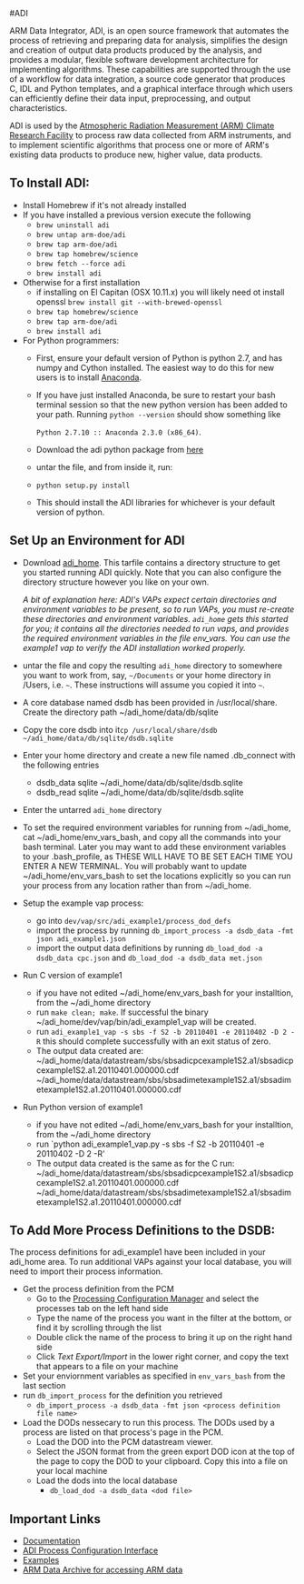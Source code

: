 #ADI

ARM Data Integrator, ADI, is an open source framework that automates the process of retrieving and preparing data for analysis, simplifies the design and creation of output data products produced by the analysis, and provides a modular, flexible software development architecture for implementing algorithms.  These capabilities are supported through the use of a workflow for data integration, a source code generator that produces C, IDL and Python templates, and a graphical interface through which users can efficiently define their data input, preprocessing, and output characteristics.  

ADI is used by the [Atmospheric Radiation Measurement (ARM) Climate Research Facility](http://www.arm.gov) to process raw data collected from ARM instruments, and to implement scientific algorithms that process one or more of ARM's existing data products to produce new, higher value, data products.

## To Install ADI:

- Install Homebrew if it's not already installed
- If you have installed a previous version execute the following
  - `brew uninstall adi`
  - `brew untap arm-doe/adi`
  - `brew tap arm-doe/adi`
  -  `brew tap homebrew/science`
  - `brew fetch --force adi`
  - `brew install adi`
- Otherwise for a first installation
  -  if installing on El Capitan (OSX 10.11.x) you will likely need ot install openssl `brew install git --with-brewed-openssl`
  -  `brew tap homebrew/science`
  - `brew tap arm-doe/adi`
  - `brew install adi`
- For Python programmers:
  - First, ensure your default version of Python is python 2.7, and has numpy and Cython installed. The easiest way to do this for new users is to install [Anaconda](http://continuum.io/downloads).
  - If you have just installed Anaconda, be sure to restart your bash terminal session so that the new python version has been added to your path. Running `python --version` should show something like 
  
    `Python 2.7.10 :: Anaconda 2.3.0 (x86_64)`.
  - Download the adi python package from [here](https://engineering.arm.gov/~gaustad/adi-python-1.1.tar.gz)
  - untar the file, and from inside it, run:
  - `python setup.py install`
  - This should install the ADI libraries for whichever is your default version of python.

## Set Up an Environment for ADI

- Download [adi_home](https://engineering.arm.gov/~gaustad/adi_home.tar.gz). This tarfile contains a directory structure to get you started running ADI quickly. Note that you can also configure the directory structure however you like on your own. 
  
  *A bit of explanation here: ADI's VAPs expect certain directories and environment variables to be present, so to run VAPs, you
  must re-create these directories and environment variables. `adi_home` gets this started for you; it contains all the
  directories needed to run vaps, and provides the required environment variables in the file env_vars. You can use the example1
  vap to verify the ADI installation worked properly.*

- untar the file and copy the resulting `adi_home` directory to somewhere you want to work from, say, `~/Documents` or your home directory in /Users, i.e. `~`.  These instructions will assume you copied it into `~`.
- A core database named dsdb has been provided in /usr/local/share.  Create the directory path ~/adi_home/data/db/sqlite
- Copy the core dsdb into it`cp /usr/local/share/dsdb   ~/adi_home/data/db/sqlite/dsdb.sqlite`
- Enter your home directory and create a new file named .db_connect with the following entries
  - dsdb_data    sqlite    ~/adi_home/data/db/sqlite/dsdb.sqlite
  - dsdb_read    sqlite    ~/adi_home/data/db/sqlite/dsdb.sqlite
- Enter the untarred `adi_home` directory
- To set the required environment variables for running from ~/adi_home, cat ~/adi_home/env_vars_bash, and copy all the commands into your bash terminal. Later you may want to add these environment variables to your .bash_profile, as THESE WILL HAVE TO BE SET EACH TIME YOU ENTER A NEW TERMINAL.  You will probably want to update ~/adi_home/env_vars_bash to set the locations explicitly so you can run your process from any location rather than from ~/adi_home.
- Setup the example vap process:
  - go into `dev/vap/src/adi_example1/process_dod_defs`
  - import the process by running `db_import_process -a dsdb_data -fmt json adi_example1.json`
  - import the output data definitions by running `db_load_dod -a dsdb_data cpc.json` and `db_load_dod -a dsdb_data met.json`

- Run C version of example1
  - if you have not edited ~/adi_home/env_vars_bash for your installtion, from the ~/adi_home directory 
  - run `make clean; make`. If successful the binary ~/adi_home/dev/vap/bin/adi_example1_vap will be created.
  - run `adi_example1_vap -s sbs -f S2 -b 20110401 -e 20110402 -D 2 -R` this should complete successfully with an exit status of zero.
  - The output data created are:
    ~/adi_home/data/datastream/sbs/sbsadicpcexample1S2.a1/sbsadicpcexample1S2.a1.20110401.000000.cdf
    ~/adi_home/data/datastream/sbs/sbsadimetexample1S2.a1/sbsadimetexample1S2.a1.20110401.000000.cdf

- Run Python version of example1
  - if you have not edited ~/adi_home/env_vars_bash for your installtion, from the ~/adi_home directory 
  - run `python adi_example1_vap.py -s sbs -f S2 -b 20110401 -e 20110402 -D 2 -R'
  - The output data created is the same as for the C run:
    ~/adi_home/data/datastream/sbs/sbsadicpcexample1S2.a1/sbsadicpcexample1S2.a1.20110401.000000.cdf
    ~/adi_home/data/datastream/sbs/sbsadimetexample1S2.a1/sbsadimetexample1S2.a1.20110401.000000.cdf

## To Add More Process Definitions to the DSDB:
The process definitions for adi_example1 have been included in your adi_home area. To run additional VAPs against your local database, you will need to import their process information.

- Get the process definition from the PCM
  - Go to the <a href="https://engineering.arm.gov/pcm/Main.html" target="_blank">Processing Configuration Manager</a>
    and select the processes tab on the left hand side
  - Type the name of the process you want in the filter at the bottom, or find it by scrolling through the list
  - Double click the name of the process to bring it up on the right hand side
  - Click *Text Export/Import* in the lower right corner, and copy the text that appears to a file on your machine
- Set your enviornment variables as specified in `env_vars_bash` from the last section 
- run `db_import_process` for the definition you retrieved
  - `db_import_process -a dsdb_data -fmt json <process definition file name>`
- Load the DODs nessecary to run this process. The DODs used by a process are listed on that process's page in the PCM.
  - Load the DOD into the PCM datastream viewer.
  - Select the JSON format from the green export DOD icon at the top of the page to copy the DOD to your clipboard. 
    Copy this into a file on your local machine
  - Load the dods into the local database
    - `db_load_dod -a dsdb_data <dod file>`

## Important Links

- [Documentation](http://engineering.arm.gov/ADI_doc)
- [ADI Process Configuration Interface](https://engineering.arm.gov/pcm/Main.html)
- [Examples](http://engineering.arm.gov/ADI_doc/algorithm.html#algorithm-development-tutorial)
- [ARM Data Archive for accessing ARM data](http://archive.arm.gov)
